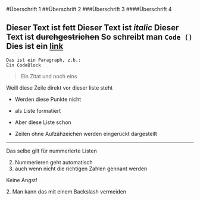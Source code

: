 #Überschrift 1
##Überschrift 2
###Überschrift 3
####Überschrift 4

Dieser Text ist **fett**
Dieser Text ist *italic*
Dieser Text ist ~~durchgestrichen~~
So schreibt man `Code ()`
Dies ist ein [link](http://www.trello.com)
---
```
Das ist ein Paragraph, z.b.:
Ein CodeBlock
```
>Ein Zitat
>und noch eins

Weill diese Zeile direkt vor dieser liste steht
- Werden diese Punkte nicht
- als Liste formatiert

- Aber diese Liste schon
- Zeilen ohne Aufzähzeichen werden 
eingerückt dargestellt
---
Das selbe gilt für nummerierte Listen

2. Nummerieren geht automatisch
2. auch wenn nicht die richtigen Zahlen gennant werden

Keine Angst!

2\. Man kann das mit einem Backslash vermeiden 
